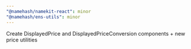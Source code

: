 ```yaml
---
"@namehash/namekit-react": minor
"@namehash/ens-utils": minor
---
```


Create DisplayedPrice and DisplayedPriceConversion components + new price utilities
